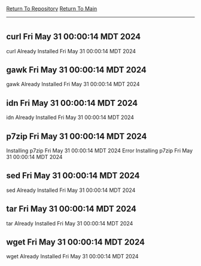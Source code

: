 [Return To Repository](https://github.com/DigitalWarrior/piholeparser/)
[Return To Main](https://github.com/DigitalWarrior/piholeparser/blob/master/RecentRunLogs/Mainlog.md)
____________________________________
# 
## curl Fri May 31 00:00:14 MDT 2024
curl Already Installed Fri May 31 00:00:14 MDT 2024
## gawk Fri May 31 00:00:14 MDT 2024
gawk Already Installed Fri May 31 00:00:14 MDT 2024
## idn Fri May 31 00:00:14 MDT 2024
idn Already Installed Fri May 31 00:00:14 MDT 2024
## p7zip Fri May 31 00:00:14 MDT 2024
Installing p7zip Fri May 31 00:00:14 MDT 2024
Error Installing p7zip Fri May 31 00:00:14 MDT 2024
## sed Fri May 31 00:00:14 MDT 2024
sed Already Installed Fri May 31 00:00:14 MDT 2024
## tar Fri May 31 00:00:14 MDT 2024
tar Already Installed Fri May 31 00:00:14 MDT 2024
## wget Fri May 31 00:00:14 MDT 2024
wget Already Installed Fri May 31 00:00:14 MDT 2024
